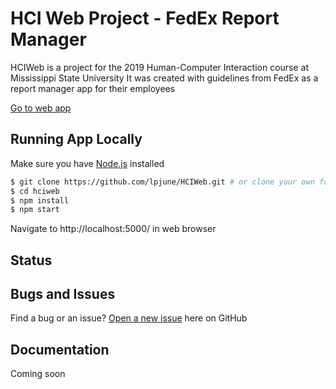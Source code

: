 # HCI Web Project - FedEx Report Manager

HCIWeb is a project for the 2019 Human-Computer Interaction course at Mississippi State University
It was created with guidelines from FedEx as a report manager app for their employees

[Go to web app](https://fedexreports.herokuapp.com/)

## Running App Locally

Make sure you have [Node.js](http://nodejs.org/) installed 

```sh
$ git clone https://github.com/lpjune/HCIWeb.git # or clone your own fork
$ cd hciweb
$ npm install
$ npm start
```
Navigate to http://localhost:5000/ in web browser

## Status


## Bugs and Issues

Find a bug or an issue? [Open a new issue](https://github.com/lpjune/hciweb/issues) here on GitHub 

## Documentation

Coming soon
